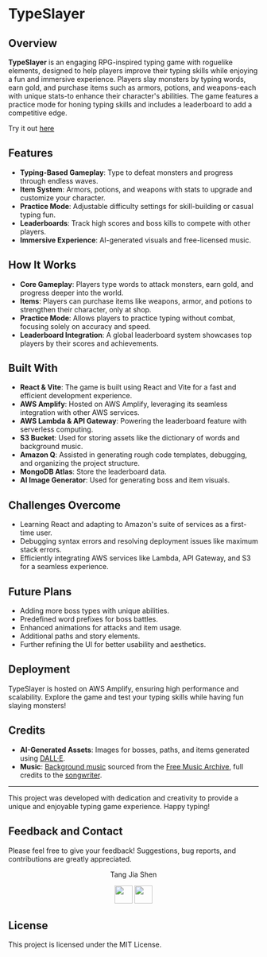 # TypeSlayer

## Overview

**TypeSlayer** is an engaging RPG-inspired typing game with roguelike elements, designed to help players improve their typing skills while enjoying a fun and immersive experience. Players slay monsters by typing words, earn gold, and purchase items such as armors, potions, and weapons-each with unique stats-to enhance their character's abilities. The game features a practice mode for honing typing skills and includes a leaderboard to add a competitive edge.

Try it out [here](https://main.dkvntrk2zpgvn.amplifyapp.com)
## Features

- **Typing-Based Gameplay**: Type to defeat monsters and progress through endless waves.
- **Item System**: Armors, potions, and weapons with stats to upgrade and customize your character.
- **Practice Mode**: Adjustable difficulty settings for skill-building or casual typing fun.
- **Leaderboards**: Track high scores and boss kills to compete with other players.
- **Immersive Experience**: AI-generated visuals and free-licensed music.

## How It Works

- **Core Gameplay**: Players type words to attack monsters, earn gold, and progress deeper into the world. 
- **Items**: Players can purchase items like weapons, armor, and potions to strengthen their character, only at shop.
- **Practice Mode**: Allows players to practice typing without combat, focusing solely on accuracy and speed.
- **Leaderboard Integration**: A global leaderboard system showcases top players by their scores and achievements.

## Built With

- **React & Vite**: The game is built using React and Vite for a fast and efficient development experience.
- **AWS Amplify**: Hosted on AWS Amplify, leveraging its seamless integration with other AWS services.
- **AWS Lambda & API Gateway**: Powering the leaderboard feature with serverless computing.
- **S3 Bucket**: Used for storing assets like the dictionary of words and background music.
- **Amazon Q**: Assisted in generating rough code templates, debugging, and organizing the project structure.
- **MongoDB Atlas**: Store the leaderboard data.
- **AI Image Generator**: Used for generating boss and item visuals.

## Challenges Overcome

- Learning React and adapting to Amazon's suite of services as a first-time user.
- Debugging syntax errors and resolving deployment issues like maximum stack errors.
- Efficiently integrating AWS services like Lambda, API Gateway, and S3 for a seamless experience.

## Future Plans

- Adding more boss types with unique abilities.
- Predefined word prefixes for boss battles.
- Enhanced animations for attacks and item usage.
- Additional paths and story elements.
- Further refining the UI for better usability and aesthetics.

## Deployment

TypeSlayer is hosted on AWS Amplify, ensuring high performance and scalability. Explore the game and test your typing skills while having fun slaying monsters!

## Credits

- **AI-Generated Assets**: Images for bosses, paths, and items generated using  [DALL·E](https://openai.com/dall-e).
- **Music**: [Background music](https://freemusicarchive.org/music/Brylie_Christopher_Oxley/epicycles/8-bit-sunrise/) sourced from the [Free Music Archive](https://freemusicarchive.org/home), full credits to the [songwriter](https://freemusicarchive.org/music/Brylie_Christopher_Oxley/).

---
This project was developed with dedication and creativity to provide a unique and enjoyable typing game experience. Happy typing!

## Feedback and Contact

Please feel free to give your feedback! Suggestions, bug reports, and contributions are greatly appreciated.   
<td>

<p align="center">
Tang Jia Shen
</p>
<p align="center">
<a href = "https://github.com/lazy-llama69"><img src = "http://www.iconninja.com/files/241/825/211/round-collaboration-social-github-code-circle-network-icon.svg" width="36" height = "36"/></a>
<a href = "https://www.linkedin.com/in/jia-shen-tang-b1a564170/">
<img src = "http://www.iconninja.com/files/863/607/751/network-linkedin-social-connection-circular-circle-media-icon.svg" width="36" height="36"/>
</a>
</p>
</td>

## License  

This project is licensed under the MIT License.  